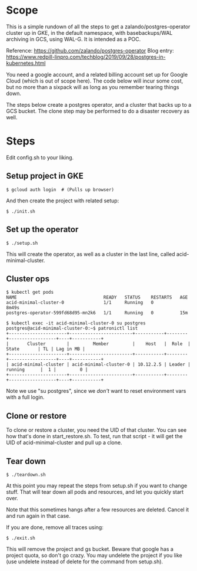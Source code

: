 # Scope

This is a simple rundown of all the steps to get a zalando/postgres-operator cluster up in GKE, in the default namespace, with basebackups/WAL archiving in GCS, using WAL-G. It is intended as a POC.

Reference: https://github.com/zalando/postgres-operator
Blog entry: https://www.redpill-linpro.com/techblog/2019/09/28/postgres-in-kubernetes.html

You need a google account, and a related billing account set up for Google Cloud (which is out of scope here). The code below will incur some cost, but no more than a sixpack will as long as you remember tearing things down.

The steps below create a postgres operator, and a cluster that backs up to a GCS bucket. The clone step may be performed to do a disaster recovery as well. 

# Steps

Edit config.sh to your liking.

## Setup project in GKE

```console
$ gcloud auth login  # (Pulls up browser)
```

And then create the project with related setup:

```console
$ ./init.sh
```

## Set up the operator

```
$ ./setup.sh
```

This will create the operator, as well as a cluster in the last line, called acid-minimal-cluster. 

## Cluster ops

```console
$ kubectl get pods
NAME                                 READY   STATUS    RESTARTS   AGE
acid-minimal-cluster-0               1/1     Running   0          8m49s
postgres-operator-599fd68d95-mn2k6   1/1     Running   0          15m

$ kubectl exec -it acid-minimal-cluster-0 su postgres
postgres@acid-minimal-cluster-0:~$ patronictl list
+----------------------+------------------------+-----------+--------+------------------+----+-----------+
|       Cluster        |         Member         |    Host   |  Role  |      State       | TL | Lag in MB |
+----------------------+------------------------+-----------+--------+------------------+----+-----------+
| acid-minimal-cluster | acid-minimal-cluster-0 | 10.12.2.5 | Leader |     running      |  1 |         0 |
+----------------------+------------------------+-----------+--------+------------------+----+-----------+
```

Note we use "su postgres", since we *don't* want to reset environment vars with a full login.  

## Clone or restore

To clone or restore a cluster, you need the UID of that cluster. You can see how that's done in start_restore.sh. To test, run that script - it will get the UID of acid-minimal-cluster and pull up a clone. 

## Tear down

```console
$ ./teardown.sh
```

At this point you may repeat the steps from setup.sh if you want to change stuff. That will tear down all pods and resources, and let you quickly start over.

Note that this sometimes hangs after a few resources are deleted. Cancel it and run again in that case. 

If you are done, remove all traces using:

```console
$ ./exit.sh
```

This will remove the project and gs bucket. Beware that google has a project quota, so don't go crazy. You may undelete the project if you like (use undelete instead of delete for the command from setup.sh). 
